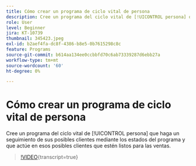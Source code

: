 ```yaml
---
title: Cómo crear un programa de ciclo vital de persona
description: Cree un programa del ciclo vital de [!UICONTROL persona] que haga un seguimiento de sus posibles clientes mediante los estados del programa y que actúe en esos posibles clientes que estén listos para las ventas.
role: User
level: Beginner
jira: KT-10739
thumbnail: 345423.jpeg
exl-id: b2aef4fa-dc8f-4386-b8e5-0b7615298c8c
feature: Programs
source-git-commit: b614aa134ee0ccbbfd70c6ab73339287d6ebb27a
workflow-type: tm+mt
source-wordcount: '60'
ht-degree: 0%

---
```


# Cómo crear un programa de ciclo vital de persona

Cree un programa del ciclo vital de [!UICONTROL persona] que haga un seguimiento de sus posibles clientes mediante los estados del programa y que actúe en esos posibles clientes que estén listos para las ventas.

>[!VIDEO](https://video.tv.adobe.com/v/3412248/?quality=12&learn=on&captions=spa){transcript=true}
